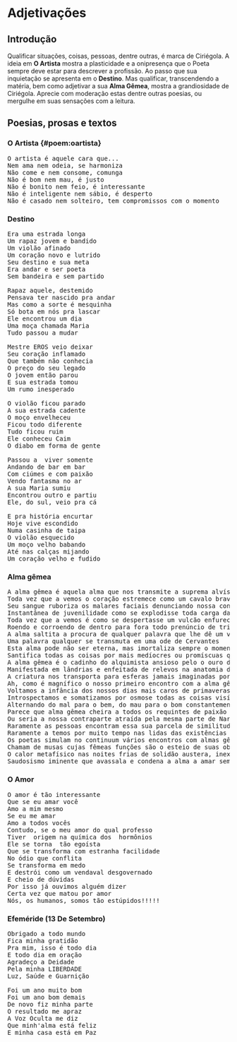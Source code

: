 # Adjetivações

## Introdução

Qualificar situações, coisas, pessoas, dentre outras, é marca de Ciriégola. A ideia em __O Artista__ mostra a plasticidade e a onipresença que o Poeta sempre deve estar para descrever a profissão. Ao passo que sua inquietação se apresenta em o __Destino__. Mas qualificar, transcendendo a matéria, bem como adjetivar a sua __Alma Gêmea__, mostra a grandiosidade de Ciriégola. Aprecie com moderação estas dentre outras poesias, ou mergulhe em suas sensações com a leitura.

## Poesias, prosas e textos

### O Artista {#poem:oartista}

<pre>
O artista é aquele cara que...
Nem ama nem odeia, se harmoniza
Não come e nem consome, comunga
Não é bom nem mau, é justo
Não é bonito nem feio, é interessante
Não é inteligente nem sábio, é desperto
Não é casado nem solteiro, tem compromissos com o momento
</pre>

### Destino

<pre>
Era uma estrada longa
Um rapaz jovem e bandido
Um violão afinado
Um coração novo e lutrido
Seu destino e sua meta
Era andar e ser poeta
Sem bandeira e sem partido

Rapaz aquele, destemido
Pensava ter nascido pra andar
Mas como a sorte é mesquinha
Só bota em nós pra lascar
Ele encontrou um dia
Uma moça chamada Maria
Tudo passou a mudar

Mestre EROS veio deixar
Seu coração inflamado
Que também não conhecia
O preço do seu legado
O jovem então parou
E sua estrada tomou
Um rumo inesperado

O violão ficou parado
A sua estrada cadente
O moço envelheceu
Ficou todo diferente
Tudo ficou ruim
Ele conheceu Caim
O diabo em forma de gente

Passou a  viver somente
Andando de bar em bar
Com ciúmes e com paixão
Vendo fantasma no ar
A sua Maria sumiu
Encontrou outro e partiu
Ele, do sul, veio pra cá

E pra história encurtar
Hoje vive escondido
Numa casinha de taipa
O violão esquecido
Um moço velho babando
Até nas calças mijando
Um coração velho e fudido
</pre>

### Alma gêmea

<pre>
A alma gêmea é aquela alma que nos transmite a suprema alvíssaras
Toda vez que a vemos o coração estremece como um cavalo bravio
Seu sangue ruboriza os malares faciais denunciando nossa condição
Instantânea de juvenilidade como se explodisse toda carga da libido
Toda vez que a vemos é como se despertasse um vulcão enfurecido
Roendo e corroendo de dentro para fora todo prenúncio de tristeza
A alma saltita a procura de qualquer palavra que lhe dê um verso
Uma palavra qualquer se transmuta em uma ode de Cervantes
Esta alma pode não ser eterna, mas imortaliza sempre o momento
Santifica todas as coisas por mais medíocres ou promíscuas que sejam
A alma gêmea é o cadinho do alquimista ansioso pelo o ouro da vida
Manifestada em lândrias e enfeitada de relevos na anatomia do colo
A criatura nos transporta para esferas jamais imaginadas por Dante
Ah, como é magnífico o nosso primeiro encontro com a alma gêmea
Voltamos a infância dos nossos dias mais caros de primaveras
Introspectamos e somatizamos por osmose todas as coisas visíveis
Alternando do mal para o bem, do mau para o bom constantemente
Parece que alma gêmea cheira a todos os requintes de paixão diáfana
Ou seria a nossa contraparte atraída pela mesma parte de Narciso?
Raramente as pessoas encontram essa sua parcela de similitudes e
Raramente a temos por muito tempo nas lidas das existências terrenas
Os poetas simulam no continuum vários encontros com almas gêmeas
Chamam de musas cujas fêmeas funções são o esteio de suas obras
O calor metafísico nas noites frias de solidão austera, inexorável e
Saudosismo iminente que avassala e condena a alma a amar sempre
</pre>

### O Amor

<pre>
O amor é tão interessante
Que se eu amar você
Amo a mim mesmo
Se eu me amar
Amo a todos vocês
Contudo, se o meu amor do qual professo
Tiver  origem na química dos  hormônios
Ele se torna  tão egoísta
Que se transforma com estranha facilidade
No ódio que conflita
Se transforma em medo
E destrói como um vendaval desgovernado
E cheio de dúvidas
Por isso já ouvimos alguém dizer
Certa vez que matou por amor
Nós, os humanos, somos tão estúpidos!!!!!
</pre>

### Efeméride (13 De Setembro)

<pre>
Obrigado a todo mundo
Fica minha gratidão
Pra mim, isso é todo dia
E todo dia em oração
Agradeço a Deidade
Pela minha LIBERDADE
Luz, Saúde e Guarnição

Foi um ano muito bom
Foi um ano bom demais
De novo fiz minha parte
O resultado me apraz
A Voz Oculta me diz
Que minh'alma está feliz
E minha casa está em Paz
</pre>


